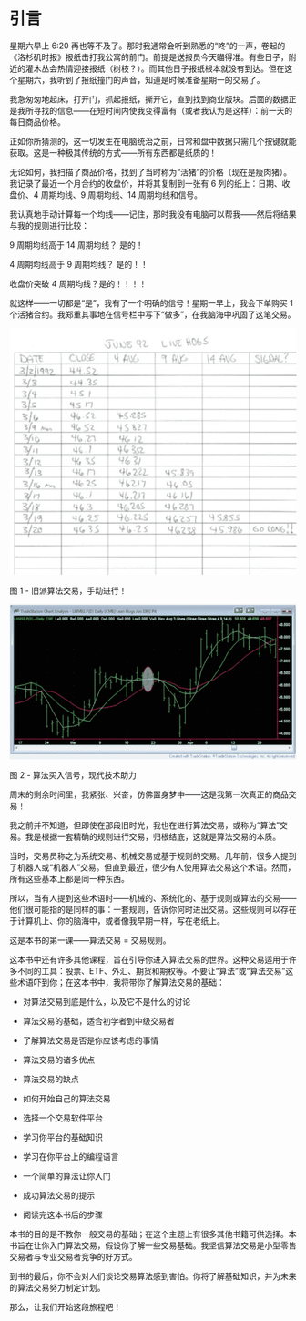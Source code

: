 # 引言

星期六早上 6:20 再也等不及了。那时我通常会听到熟悉的“咚”的一声，卷起的《洛杉矶时报》报纸击打我公寓的前门。前提是送报员今天瞄得准。有些日子，附近的灌木丛会热情迎接报纸（树枝？）。而其他日子报纸根本就没有到达。但在这个星期六，我听到了报纸撞门的声音，知道是时候准备星期一的交易了。

我急匆匆地起床，打开门，抓起报纸，撕开它，直到找到商业版块。后面的数据正是我所寻找的信息——在短时间内使我变得富有（或者我认为是这样）：前一天的每日商品价格。

正如你所猜测的，这一切发生在电脑统治之前，日常和盘中数据只需几个按键就能获取。这是一种极其传统的方式——所有东西都是纸质的！

无论如何，我扫描了商品价格，找到了当时称为“活猪”的价格（现在是瘦肉猪）。我记录了最近一个月合约的收盘价，并将其复制到一张有 6 列的纸上：日期、收盘价、4 周期均线、9 周期均线、14 周期均线和信号。

我认真地手动计算每一个均线——记住，那时我没有电脑可以帮我——然后将结果与我的规则进行比较：

9 周期均线高于 14 周期均线？ 是的！

4 周期均线高于 9 周期均线？ 是的！！

收盘价突破 4 周期均线？是的！！！！

就这样——一切都是“是”，我有了一个明确的信号！星期一早上，我会下单购买 1 个活猪合约。我郑重其事地在信号栏中写下“做多”，在我脑海中巩固了这笔交易。

![C:\Users\Trader\Documents\Book - Intro Algo\IntroAlgoBookFigs\fig01.jpg](img/00001.jpeg)

图 1 - 旧派算法交易，手动进行！

![C:\Users\Trader\Documents\Book - Intro Algo\IntroAlgoBookFigs\fig02.jpg](img/00002.jpeg)

图 2 - 算法买入信号，现代技术助力

周末的剩余时间里，我紧张、兴奋，仿佛置身梦中——这是我第一次真正的商品交易！

我之前并不知道，但即使在那段旧时光，我也在进行算法交易，或称为“算法”交易。我是根据一套精确的规则进行交易，归根结底，这就是算法交易的本质。

当时，交易员称之为系统交易、机械交易或基于规则的交易。几年前，很多人提到了机器人或“机器人”交易。但直到最近，很少有人使用算法交易这个术语。然而，所有这些基本上都是同一种东西。

所以，当有人提到这些术语时——机械的、系统化的、基于规则或算法的交易——他们很可能指的是同样的事：一套规则，告诉你何时进出交易。这些规则可以存在于计算机上、你的脑海中，或者像我早期一样，写在老纸上。

这是本书的第一课——算法交易 = 交易规则。

这本书中还有许多其他课程，旨在引导你进入算法交易的世界。这种交易适用于许多不同的工具：股票、ETF、外汇、期货和期权等。不要让“算法”或“算法交易”这些术语吓到你；在这本书中，我将带你了解算法交易的基础：

+   对算法交易到底是什么，以及它不是什么的讨论

+   算法交易的基础，适合初学者到中级交易者

+   了解算法交易是否是你应该考虑的事情

+   算法交易的诸多优点

+   算法交易的缺点

+   如何开始自己的算法交易

+   选择一个交易软件平台

+   学习你平台的基础知识

+   学习在你平台上的编程语言

+   一个简单的算法让你入门

+   成功算法交易的提示

+   阅读完这本书后的步骤

本书的目的是不教你一般交易的基础；在这个主题上有很多其他书籍可供选择。本书旨在让你入门算法交易，假设你了解一些交易基础。我坚信算法交易是小型零售交易者与专业交易者竞争的好方式。

到书的最后，你不会对人们谈论交易算法感到害怕。你将了解基础知识，并为未来的算法交易努力制定计划。

那么，让我们开始这段旅程吧！
